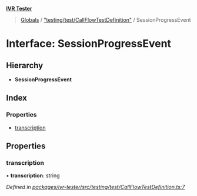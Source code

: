 **[IVR Tester](../README.md)**

> [Globals](../README.md) / ["testing/test/CallFlowTestDefinition"](../modules/_testing_test_callflowtestdefinition_.md) / SessionProgressEvent

# Interface: SessionProgressEvent

## Hierarchy

* **SessionProgressEvent**

## Index

### Properties

* [transcription](_testing_test_callflowtestdefinition_.sessionprogressevent.md#transcription)

## Properties

### transcription

•  **transcription**: string

*Defined in [packages/ivr-tester/src/testing/test/CallFlowTestDefinition.ts:7](https://github.com/SketchingDev/ivr-tester/blob/e17074e/packages/ivr-tester/src/testing/test/CallFlowTestDefinition.ts#L7)*
